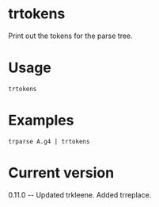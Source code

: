 # trtokens

Print out the tokens for the parse tree.

# Usage

    trtokens

# Examples

    trparse A.g4 | trtokens

# Current version

0.11.0 -- Updated trkleene. Added trreplace.
